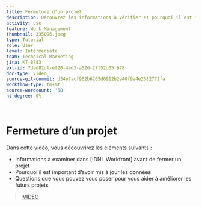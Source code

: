 ```yaml
---
title: Fermeture d’un projet
description: Découvrez les informations à vérifier et pourquoi il est important d’avoir des données mises à jour dans un projet avant de les fermer dans [!DNL  Workfront].
activity: use
feature: Work Management
thumbnail: 335096.jpeg
type: Tutorial
role: User
level: Intermediate
team: Technical Marketing
jira: KT-8783
exl-id: 7dad82df-ef20-4ed3-a52d-27f52d05f678
doc-type: video
source-git-commit: d34e7acf962b6205d0912b2e40f9a4e2582772fa
workflow-type: tm+mt
source-wordcount: '58'
ht-degree: 0%

---
```


# Fermeture d’un projet

Dans cette vidéo, vous découvrirez les éléments suivants :

* Informations à examiner dans [!DNL Workfront] avant de fermer un projet
* Pourquoi il est important d’avoir mis à jour les données
* Questions que vous pouvez vous poser pour vous aider à améliorer les futurs projets

>[!VIDEO](https://video.tv.adobe.com/v/335096/?quality=12&learn=on)

<!---
learn more urls:
Update task status
Issue statuses
--->
